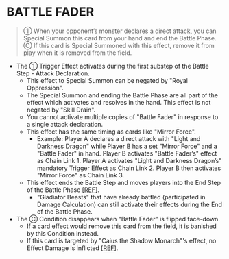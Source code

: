 
# BATTLE FADER  
> ① When your opponent’s monster declares a direct attack, you can Special Summon this card from your hand and end the Battle Phase. Ⓒ If this card is Special Summoned with this effect, remove it from play when it is removed from the field.

*   The ① Trigger Effect activates during the first substep of the Battle Step - Attack Declaration.
    *   This effect to Special Summon can be negated by "Royal Oppression".
    *   The Special Summon and ending the Battle Phase are all part of the effect which activates and resolves in the hand. This effect is not negated by "Skill Drain".
    *   You cannot activate multiple copies of "Battle Fader" in response to a single attack declaration.
    *   This effect has the same timing as cards like "Mirror Force".
        *   Example: Player A declares a direct attack with "Light and Darkness Dragon" while Player B has a set "Mirror Force" and a "Battle Fader" in hand. Player B activates "Battle Fader’s" effect as Chain Link 1. Player A activates "Light and Darkness Dragon’s" mandatory Trigger Effect as Chain Link 2. Player B then activates "Mirror Force" as Chain Link 3.
    *   This effect ends the Battle Step and moves players into the End Step of the Battle Phase \[[REF](https://www.pojo.biz/board/showthread.php?t=804828)\].
        *   "Gladiator Beasts" that have already battled (participated in Damage Calculation) can still activate their effects during the End of the Battle Phase.
*   The Ⓒ Condition disappears when "Battle Fader" is flipped face-down.
    *   If a card effect would remove this card from the field, it is banished by this Condition instead.
    *   If this card is targeted by "Caius the Shadow Monarch"'s effect, no Effect Damage is inflicted \[[REF](https://www.pojo.biz/board/showthread.php?t=854459)\].

  